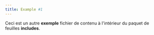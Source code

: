 ```yaml
---
title: Example #1
---
```


Ceci est un autre **exemple** fichier de contenu à l'intérieur du paquet de feuilles **includes**.
